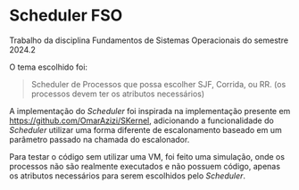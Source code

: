 # Scheduler FSO
Trabalho da disciplina Fundamentos de Sistemas Operacionais do semestre 2024.2

O tema escolhido foi:

>Scheduler de Processos que possa escolher SJF, Corrida, ou RR. (os processos devem ter os atributos necessários)

A implementação do _Scheduler_ foi inspirada na implementação presente em https://github.com/OmarAzizi/SKernel, adicionando a funcionalidade do _Scheduler_ utilizar uma forma diferente de escalonamento baseado em um parâmetro passado na chamada do escalonador. 

Para testar o código sem utilizar uma VM, foi feito uma simulação, onde os processos não são realmente executados e não possuem código, apenas os atributos necessários para serem escolhidos pelo _Scheduler_.